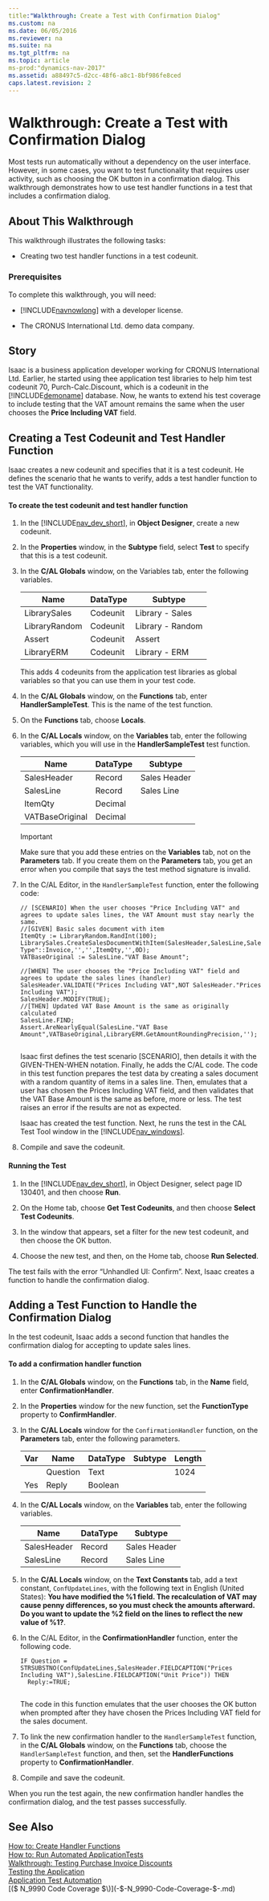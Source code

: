 ```yaml
---
title:"Walkthrough: Create a Test with Confirmation Dialog"
ms.custom: na
ms.date: 06/05/2016
ms.reviewer: na
ms.suite: na
ms.tgt_pltfrm: na
ms.topic: article
ms-prod:"dynamics-nav-2017"
ms.assetid: a88497c5-d2cc-48f6-a8c1-8bf986fe8ced
caps.latest.revision: 2
---
```

# Walkthrough: Create a Test with Confirmation Dialog
Most tests run automatically without a dependency on the user interface. However, in some cases, you want to test functionality that requires user activity, such as choosing the OK button in a confirmation dialog. This walkthrough demonstrates how to use test handler functions in a test that includes a confirmation dialog.  
  
## About This Walkthrough  
 This walkthrough illustrates the following tasks:  
  
-   Creating two test handler functions in a test codeunit.  
  
### Prerequisites  
 To complete this walkthrough, you will need:  
  
-   [!INCLUDE[navnowlong](includes/navnowlong_md.md)] with a developer license.  
  
-   The CRONUS International Ltd. demo data company.  
  
## Story  
 Isaac is a business application developer working for CRONUS International Ltd. Earlier, he started using thee application test libraries to help him test codeunit 70, Purch\-Calc.Discount, which is a codeunit in the [!INCLUDE[demoname](includes/demoname_md.md)] database. Now, he wants to extend his test coverage to include testing that the VAT amount remains the same when the user chooses the **Price Including VAT** field.  
  
## Creating a Test Codeunit and Test Handler Function  
 Isaac creates a new codeunit and specifies that it is a test codeunit. He defines the scenario that he wants to verify, adds a test handler function to test the VAT functionality.  
  
#### To create the test codeunit and test handler function  
  
1.  In the [!INCLUDE[nav_dev_short](includes/nav_dev_short_md.md)], in **Object Designer**, create a new codeunit.  
  
2.  In the **Properties** window, in the **Subtype** field, select **Test** to specify that this is a test codeunit.  
  
3.  In the **C\/AL Globals** window, on the Variables tab, enter the following variables.  
  
    |Name|DataType|Subtype|  
    |----------|--------------|-------------|  
    |LibrarySales|Codeunit|Library \- Sales|  
    |LibraryRandom|Codeunit|Library \- Random|  
    |Assert|Codeunit|Assert|  
    |LibraryERM|Codeunit|Library \- ERM|  
  
     This adds 4 codeunits from the application test libraries as global variables so that you can use them in your test code.  
  
4.  In the **C\/AL Globals** window, on the **Functions** tab, enter **HandlerSampleTest**. This is the name of the test function.  
  
5.  On the **Functions** tab, choose **Locals**.  
  
6.  In the **C\/AL Locals** window, on the **Variables** tab, enter the following variables, which you will use in the **HandlerSampleTest** test function.  
  
    |Name|DataType|Subtype|  
    |----------|--------------|-------------|  
    |SalesHeader|Record|Sales Header|  
    |SalesLine|Record|Sales Line|  
    |ItemQty|Decimal||  
    |VATBaseOriginal|Decimal||  
  
    > [!IMPORTANT]  
    >  Make sure that you add these entries on the **Variables** tab, not on the **Parameters** tab. If you create them on the **Parameters** tab, you get an error when you compile that says the test method signature is invalid.  
  
7.  In the C\/AL Editor, in the `HandlerSampleTest` function, enter the following code:  
  
    ```  
    // [SCENARIO] When the user chooses "Price Including VAT" and agrees to update sales lines, the VAT Amount must stay nearly the same.  
    //[GIVEN] Basic sales document with item  
    ItemQty := LibraryRandom.RandInt(100);  
    LibrarySales.CreateSalesDocumentWithItem(SalesHeader,SalesLine,SalesHeader."Document Type"::Invoice,'','',ItemQty,'',0D);  
    VATBaseOriginal := SalesLine."VAT Base Amount";  
  
    //[WHEN] The user chooses the "Price Including VAT" field and agrees to update the sales lines (handler)  
    SalesHeader.VALIDATE("Prices Including VAT",NOT SalesHeader."Prices Including VAT");  
    SalesHeader.MODIFY(TRUE);  
    //[THEN] Updated VAT Base Amount is the same as originally calculated  
    SalesLine.FIND;  
    Assert.AreNearlyEqual(SalesLine."VAT Base Amount",VATBaseOriginal,LibraryERM.GetAmountRoundingPrecision,'');  
  
    ```  
  
     Isaac first defines the test scenario \[SCENARIO\], then details it with the GIVEN\-THEN\-WHEN notation. Finally, he adds the C\/AL code. The code in this test function prepares the test data by creating a sales document with a random quantity of items in a sales line. Then, emulates that a user has chosen the Prices Including VAT field, and then validates that the VAT Base Amount is the same as before, more or less. The test raises an error if the results are not as expected.  
  
     Isaac has created the test function. Next, he runs the test in the CAL Test Tool window in the [!INCLUDE[nav_windows](includes/nav_windows_md.md)].  
  
8.  Compile and save the codeunit.  
  
#### Running the Test  
  
1.  In the [!INCLUDE[nav_dev_short](includes/nav_dev_short_md.md)], in Object Designer, select page ID 130401, and then choose **Run**.  
  
2.  On the Home tab, choose **Get Test Codeunits**, and then choose **Select Test Codeunits**.  
  
3.  In the window that appears, set a filter for the new test codeunit, and then choose the OK button.  
  
4.  Choose the new test, and then, on the Home tab, choose **Run Selected**.  
  
 The test fails with the error “Unhandled UI: Confirm”. Next, Isaac creates a function to handle the confirmation dialog.  
  
## Adding a Test Function to Handle the Confirmation Dialog  
 In the test codeunit, Isaac adds a second function that handles the confirmation dialog for accepting to update sales lines.  
  
#### To add a confirmation handler function  
  
1.  In the **C\/AL Globals** window, on the **Functions** tab, in the **Name** field, enter **ConfirmationHandler**.  
  
2.  In the **Properties** window for the new function, set the **FunctionType** property to **ConfirmHandler**.  
  
3.  In the **C\/AL Locals** window for the `ConfirmationHandler` function, on the **Parameters** tab, enter the following parameters.  
  
    |Var|Name|DataType|Subtype|Length|  
    |---------|----------|--------------|-------------|------------|  
    ||Question|Text||1024|  
    |Yes|Reply|Boolean|||  
  
4.  In the **C\/AL Locals** window, on the **Variables** tab, enter the following variables.  
  
    |Name|DataType|Subtype|  
    |----------|--------------|-------------|  
    |SalesHeader|Record|Sales Header|  
    |SalesLine|Record|Sales Line|  
  
5.  In the **C\/AL Locals** window, on the **Text Constants** tab, add a text constant, `ConfUpdateLines`, with the following text in English \(United States\): **You have modified the %1 field. The recalculation of VAT may cause penny differences, so you must check the amounts afterward. Do you want to update the %2 field on the lines to reflect the new value of %1?**.  
  
6.  In the C\/AL Editor, in the **ConfirmationHandler** function, enter the following code.  
  
    ```  
    IF Question = STRSUBSTNO(ConfUpdateLines,SalesHeader.FIELDCAPTION("Prices Including VAT"),SalesLine.FIELDCAPTION("Unit Price")) THEN  
      Reply:=TRUE;  
  
    ```  
  
     The code in this function emulates that the user chooses the OK button when prompted after they have chosen the Prices Including VAT field for the sales document.  
  
7.  To link the new confirmation handler to the `HandlerSampleTest` function, in the **C\/AL Globals** window, on the **Functions** tab, choose the `HandlerSampleTest` function, and then, set the **HandlerFunctions** property to **ConfirmationHandler**.  
  
8.  Compile and save the codeunit.  
  
 When you run the test again, the new confirmation handler handles the confirmation dialog, and the test passes successfully.  
  
## See Also  
 [How to: Create Handler Functions](../Topic/How%20to:%20Create%20Handler%20Functions.md)   
 [How to: Run Automated ApplicationTests](../Topic/How%20to:%20Run%20Automated%20ApplicationTests.md)   
 [Walkthrough: Testing Purchase Invoice Discounts](../Topic/Walkthrough:%20Testing%20Purchase%20Invoice%20Discounts.md)   
 [Testing the Application](Testing-the-Application.md)   
 [Application Test Automation](Application-Test-Automation.md)   
 [\($ N\_9990 Code Coverage $\)](-$-N_9990-Code-Coverage-$-.md)